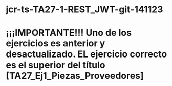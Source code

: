 # jcr-ts-TA27-1-REST_JWT-git-141123

# ¡¡¡IMPORTANTE!!! Uno de los ejercicios es anterior y desactualizado. EL ejercicio correcto es el superior del título [TA27_Ej1_Piezas_Proveedores]
